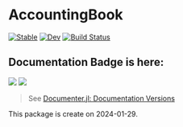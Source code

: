 # AccountingBook

[![Stable](https://img.shields.io/badge/docs-stable-blue.svg)](https://okatsn.github.io/AccountingBook/stable/)
[![Dev](https://img.shields.io/badge/docs-dev-blue.svg)](https://okatsn.github.io/AccountingBook/dev/)
[![Build Status](https://github.com/okatsn/AccountingBook/actions/workflows/CI.yml/badge.svg?branch=main)](https://github.com/okatsn/AccountingBook/actions/workflows/CI.yml?query=branch%3Amain)

<!-- Don't have any of your custom contents above; they won't occur if there is no citation. -->

## Documentation Badge is here:

[![](https://img.shields.io/badge/docs-stable-blue.svg)](https://okatsn.github.io/AccountingBook/stable)
[![](https://img.shields.io/badge/docs-dev-blue.svg)](https://okatsn.github.io/AccountingBook/dev)

> See [Documenter.jl: Documentation Versions](https://documenter.juliadocs.org/dev/man/hosting/#Documentation-Versions)

This package is create on 2024-01-29.
